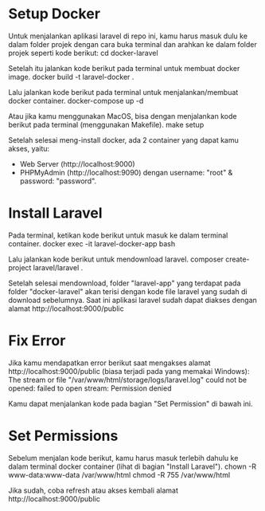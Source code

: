 # Setup Docker
Untuk menjalankan aplikasi laravel di repo ini, kamu harus masuk dulu ke dalam folder projek dengan cara buka terminal dan arahkan ke dalam folder projek seperti kode berikut:
cd docker-laravel

Setelah itu jalankan kode berikut pada terminal untuk membuat docker image.
docker build -t laravel-docker .

Lalu jalankan kode berikut pada terminal untuk menjalankan/membuat docker container.
docker-compose up -d

Atau jika kamu menggunakan MacOS, bisa dengan menjalankan kode berikut pada terminal (menggunakan Makefile).
make setup

Setelah selesai meng-install docker, ada 2 container yang dapat kamu akses, yaitu:
- Web Server (http://localhost:9000)
- PHPMyAdmin (http://localhost:9090) dengan username: "root" & password: "password".

# Install Laravel
Pada terminal, ketikan kode berikut untuk masuk ke dalam terminal container.
docker exec -it laravel-docker-app bash

Lalu jalankan kode berikut untuk mendownload laravel.
composer create-project laravel/laravel .

Setelah selesai mendownload, folder "laravel-app" yang terdapat pada folder "docker-laravel" akan terisi dengan kode file laravel yang sudah di download sebelumnya. Saat ini aplikasi laravel sudah dapat diakses dengan alamat http://localhost:9000/public

# Fix Error
Jika kamu mendapatkan error berikut saat mengakses alamat http://localhost:9000/public (biasa terjadi pada yang memakai Windows):
The stream or file "/var/www/html/storage/logs/laravel.log" could not be opened: failed to open stream: Permission denied

Kamu dapat menjalankan kode pada bagian "Set Permission" di bawah ini.

# Set Permissions
Sebelum menjalan kode berikut, kamu harus masuk terlebih dahulu ke dalam terminal docker container (lihat di bagian "Install Laravel").
chown -R www-data:www-data /var/www/html
chmod -R 755 /var/www/html

Jika sudah, coba refresh atau akses kembali alamat http://localhost:9000/public
